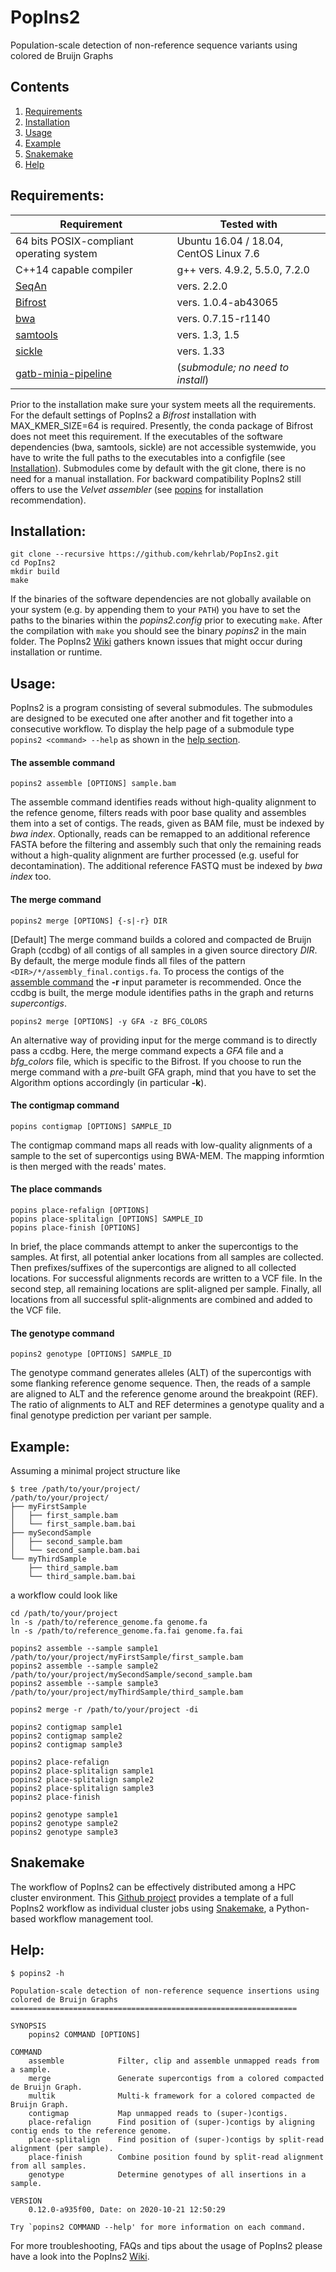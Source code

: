 # PopIns2

Population-scale detection of non-reference sequence variants using colored de Bruijn Graphs

## Contents
1. [Requirements](#requirements)
2. [Installation](#installation)
3. [Usage](#usage)
4. [Example](#example)
5. [Snakemake](#snakemake)
6. [Help](#help)

## Requirements:

| Requirement | Tested with |
| --- | --- |
| 64 bits POSIX-compliant operating system | Ubuntu 16.04 / 18.04, CentOS Linux 7.6 |
| C++14 capable compiler | g++ vers. 4.9.2, 5.5.0, 7.2.0 |
| [SeqAn](https://www.seqan.de/) | vers. 2.2.0 |
| [Bifrost](https://github.com/pmelsted/bfgraph) | vers. 1.0.4-ab43065 |
| [bwa](https://github.com/lh3/bwa) | vers. 0.7.15-r1140 |
| [samtools](https://github.com/samtools/samtools) | vers. 1.3, 1.5 |
| [sickle](https://github.com/najoshi/sickle) | vers. 1.33 |
| [gatb-minia-pipeline](https://github.com/Krannich479/gatb-minia-pipeline) | (*submodule; no need to install*) |

Prior to the installation make sure your system meets all the requirements. For the default settings of PopIns2 a *Bifrost* installation with MAX_KMER_SIZE=64 is required. Presently, the conda package of Bifrost does not meet this requirement. If the executables of the software dependencies (bwa, samtools, sickle) are not accessible systemwide, you have to write the full paths to the executables into a configfile (see [Installation](#installation)). Submodules come by default with the git clone, there is no need for a manual installation. For backward compatibility PopIns2 still offers to use the *Velvet assembler* (see [popins](https://github.com/bkehr/popins) for installation recommendation).

## Installation:

```
git clone --recursive https://github.com/kehrlab/PopIns2.git
cd PopIns2
mkdir build
make
```

If the binaries of the software dependencies are not globally available on your system (e.g. by appending them to your `PATH`) you have to set the paths to the binaries within the *popins2.config* prior to executing `make`. After the compilation with `make` you should see the binary *popins2* in the main folder. The PopIns2 [Wiki](https://github.com/kehrlab/PopIns2/wiki) gathers known issues that might occur during installation or runtime.

## Usage:

PopIns2 is a program consisting of several submodules. The submodules are designed to be executed one after another and fit together into a consecutive workflow. To display the help page of a submodule type `popins2 <command> --help` as shown in the [help section](#help).

#### The assemble command
```
popins2 assemble [OPTIONS] sample.bam
```
The assemble command identifies reads without high-quality alignment to the refence genome, filters reads with poor base quality and assembles them into a set of contigs. The reads, given as BAM file, must be indexed by _bwa index_. Optionally, reads can be remapped to an additional reference FASTA before the filtering and assembly such that only the remaining reads without a high-quality alignment are further processed (e.g. useful for decontamination). The additional reference FASTQ must be indexed by _bwa index_ too.

#### The merge command
```
popins2 merge [OPTIONS] {-s|-r} DIR
```
\[Default\] The merge command builds a colored and compacted de Bruijn Graph (ccdbg) of all contigs of all samples in a given source directory _DIR_.
By default, the merge module finds all files of the pattern `<DIR>/*/assembly_final.contigs.fa`. To process the contigs of the [assemble command](#the-assemble-command) the __-r__ input parameter is recommended. Once the ccdbg is built, the merge module identifies paths in the graph and returns _supercontigs_.

```
popins2 merge [OPTIONS] -y GFA -z BFG_COLORS
```
An alternative way of providing input for the merge command is to directly pass a ccdbg. Here, the merge command expects a _GFA_ file and a _bfg_colors_ file, which is specific to the Bifrost. If you choose to run the merge command with a _pre_-built GFA graph, mind that you have to set the Algorithm options accordingly (in particular __-k__).

#### The contigmap command
```
popins contigmap [OPTIONS] SAMPLE_ID
```
The contigmap command maps all reads with low-quality alignments of a sample to the set of supercontigs using BWA-MEM. The mapping informtion is then merged with the reads' mates.

#### The place commands
```
popins place-refalign [OPTIONS]
popins place-splitalign [OPTIONS] SAMPLE_ID
popins place-finish [OPTIONS]
```
In brief, the place commands attempt to anker the supercontigs to the samples. At first, all potential anker locations from all samples are collected. Then prefixes/suffixes of the supercontigs are aligned to all collected locations. For successful alignments records are written to a VCF file. In the second step, all remaining locations are split-aligned per sample. Finally, all locations from all successful split-alignments are combined and added to the VCF file.

#### The genotype command
```
popins2 genotype [OPTIONS] SAMPLE_ID
```
The genotype command generates alleles (ALT) of the supercontigs with some flanking reference genome sequence. Then, the reads of a sample are aligned to ALT and the reference genome around the breakpoint (REF). The ratio of alignments to ALT and REF determines a genotype quality and a final genotype prediction per variant per sample.

## Example:

Assuming a minimal project structure like

```
$ tree /path/to/your/project/
/path/to/your/project/
├── myFirstSample
│   ├── first_sample.bam
│   └── first_sample.bam.bai
├── mySecondSample
│   ├── second_sample.bam
│   └── second_sample.bam.bai
└── myThirdSample
    ├── third_sample.bam
    └── third_sample.bam.bai
```

a workflow could look like

```
cd /path/to/your/project
ln -s /path/to/reference_genome.fa genome.fa
ln -s /path/to/reference_genome.fa.fai genome.fa.fai

popins2 assemble --sample sample1 /path/to/your/project/myFirstSample/first_sample.bam
popins2 assemble --sample sample2 /path/to/your/project/mySecondSample/second_sample.bam
popins2 assemble --sample sample3 /path/to/your/project/myThirdSample/third_sample.bam

popins2 merge -r /path/to/your/project -di

popins2 contigmap sample1
popins2 contigmap sample2
popins2 contigmap sample3

popins2 place-refalign
popins2 place-splitalign sample1
popins2 place-splitalign sample2
popins2 place-splitalign sample3
popins2 place-finish

popins2 genotype sample1
popins2 genotype sample2
popins2 genotype sample3
```

## Snakemake

The workflow of PopIns2 can be effectively distributed among a HPC cluster environment. This [Github project](https://github.com/Krannich479/PopIns2_snakeproject) provides a template of a full PopIns2 workflow as individual cluster jobs using [Snakemake](https://snakemake.readthedocs.io/en/stable/), a Python-based workflow management tool.

## Help:

```
$ popins2 -h

Population-scale detection of non-reference sequence insertions using colored de Bruijn Graphs
================================================================

SYNOPSIS
    popins2 COMMAND [OPTIONS]

COMMAND
    assemble            Filter, clip and assemble unmapped reads from a sample.
    merge               Generate supercontigs from a colored compacted de Bruijn Graph.
    multik              Multi-k framework for a colored compacted de Bruijn Graph.
    contigmap           Map unmapped reads to (super-)contigs.
    place-refalign      Find position of (super-)contigs by aligning contig ends to the reference genome.
    place-splitalign    Find position of (super-)contigs by split-read alignment (per sample).
    place-finish        Combine position found by split-read alignment from all samples.
    genotype            Determine genotypes of all insertions in a sample.

VERSION
    0.12.0-a935f00, Date: on 2020-10-21 12:50:29

Try `popins2 COMMAND --help' for more information on each command.

```

For more troubleshooting, FAQs and tips about the usage of PopIns2 please have a look into the PopIns2 [Wiki](https://github.com/kehrlab/PopIns2/wiki).
